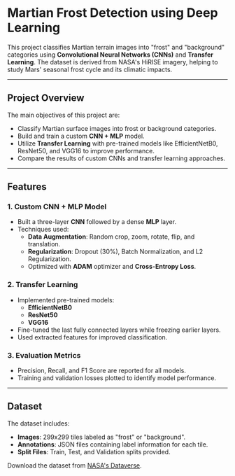 # Martian Frost Detection using Deep Learning

This project classifies Martian terrain images into "frost" and "background" categories using **Convolutional Neural Networks (CNNs)** and **Transfer Learning**. The dataset is derived from NASA's HiRISE imagery, helping to study Mars' seasonal frost cycle and its climatic impacts.

---

## Project Overview

The main objectives of this project are:
- Classify Martian surface images into frost or background categories.
- Build and train a custom **CNN + MLP** model.
- Utilize **Transfer Learning** with pre-trained models like EfficientNetB0, ResNet50, and VGG16 to improve performance.
- Compare the results of custom CNNs and transfer learning approaches.

---

## Features

### 1. **Custom CNN + MLP Model**
- Built a three-layer **CNN** followed by a dense **MLP** layer.
- Techniques used:
  - **Data Augmentation**: Random crop, zoom, rotate, flip, and translation.
  - **Regularization**: Dropout (30%), Batch Normalization, and L2 Regularization.
  - Optimized with **ADAM** optimizer and **Cross-Entropy Loss**.

### 2. **Transfer Learning**
- Implemented pre-trained models:
  - **EfficientNetB0**
  - **ResNet50**
  - **VGG16**
- Fine-tuned the last fully connected layers while freezing earlier layers.
- Used extracted features for improved classification.

### 3. **Evaluation Metrics**
- Precision, Recall, and F1 Score are reported for all models.
- Training and validation losses plotted to identify model performance.

---

## Dataset

The dataset includes:
- **Images**: 299x299 tiles labeled as "frost" or "background".
- **Annotations**: JSON files containing label information for each tile.
- **Split Files**: Train, Test, and Validation splits provided.

Download the dataset from [NASA's Dataverse](https://dataverse.jpl.nasa.gov/dataset.xhtml?persistentId=doi:10.48577/jpl.QJ9PYA).
